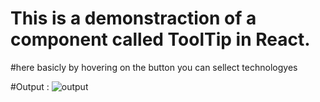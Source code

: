 # This is a demonstraction of a component called ToolTip in React.

#here basicly by hovering on the button you can sellect technologyes

#Output : 
![output](https://github.com/GauravJoshiJi/toolTipReact/assets/125949334/2b912115-3235-4fe0-85b9-e9a21d892823)
